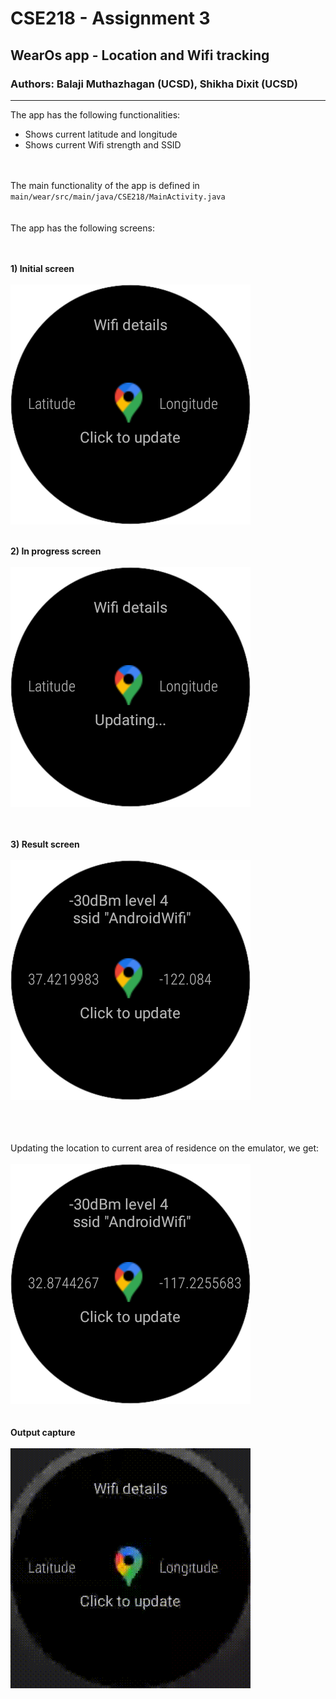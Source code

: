 # CSE218 - Assignment 3
## WearOs app - Location and Wifi tracking
### Authors: Balaji Muthazhagan (UCSD), Shikha Dixit (UCSD)
___
The app has the following functionalities:
* Shows current latitude and longitude
* Shows current Wifi strength and SSID


<br><br>
The main functionality of the app is defined in `main/wear/src/main/java/CSE218/MainActivity.java`
<br><br><br>
The app has the following screens:<br><br><br>



<b>1) Initial screen</b><br><br>
![initial](Initial.png)<br><br>

<b>2) In progress screen</b><br><br>
![progress](InProgressScreen.png)<br><br>

<br><b>3) Result screen</b><br><br>
![result](ResultScreen.png)


<br><br><br>
Updating the location to current area of residence on the emulator, we get:<br><br>
![locationchange](EmulatorChangeLocation.png)
<br><br><br>
<b>Output capture</b><br><br>
![output](Trial1.gif)

